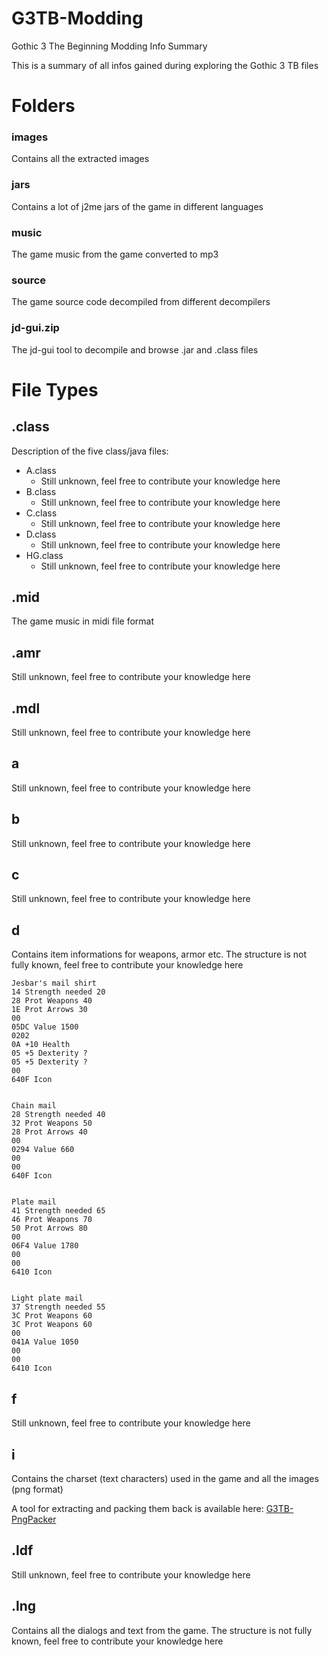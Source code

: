 # G3TB-Modding
Gothic 3 The Beginning Modding Info Summary

This is a summary of all infos gained during exploring the Gothic 3 TB files

# Folders

### **images**
Contains all the extracted images

### **jars**
Contains a lot of j2me jars of the game in different languages

### **music**
The game music from the game converted to mp3

### **source**
The game source code decompiled from different decompilers

### **jd-gui.zip**
The jd-gui tool to decompile and browse .jar and .class files

# File Types

## **.class**
Description of the five class/java files:

- A.class
  - Still unknown, feel free to contribute your knowledge here
- B.class
  - Still unknown, feel free to contribute your knowledge here
- C.class
  - Still unknown, feel free to contribute your knowledge here
- D.class
  - Still unknown, feel free to contribute your knowledge here
- HG.class
  - Still unknown, feel free to contribute your knowledge here

## **.mid**
The game music in midi file format

## **.amr**
Still unknown, feel free to contribute your knowledge here

## **.mdl**
Still unknown, feel free to contribute your knowledge here

## **a**
Still unknown, feel free to contribute your knowledge here

## **b**
Still unknown, feel free to contribute your knowledge here

## **c**
Still unknown, feel free to contribute your knowledge here

## **d**
Contains item informations for weapons, armor etc.
The structure is not fully known, feel free to contribute your knowledge here
```
Jesbar's mail shirt
14 Strength needed 20
28 Prot Weapons 40
1E Prot Arrows 30
00
05DC Value 1500
0202
0A +10 Health
05 +5 Dexterity ?
05 +5 Dexterity ?
00
640F Icon


Chain mail
28 Strength needed 40
32 Prot Weapons 50
28 Prot Arrows 40
00
0294 Value 660
00
00
640F Icon


Plate mail
41 Strength needed 65
46 Prot Weapons 70
50 Prot Arrows 80
00
06F4 Value 1780
00
00
6410 Icon


Light plate mail
37 Strength needed 55
3C Prot Weapons 60
3C Prot Weapons 60
00
041A Value 1050
00
00
6410 Icon
```

## **f**
Still unknown, feel free to contribute your knowledge here

## **i**
Contains the charset (text characters) used in the game and all the images (png format)

A tool for extracting and packing them back is available here: [G3TB-PngPacker](https://github.com/RednibCoding/G3TB-PngPacker)

## **.ldf**
Still unknown, feel free to contribute your knowledge here

## **.lng**
Contains all the dialogs and text from the game. The structure is not fully known, feel free to contribute your knowledge here